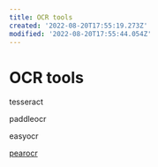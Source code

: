 ```yaml
---
title: OCR tools
created: '2022-08-20T17:55:19.273Z'
modified: '2022-08-20T17:55:44.054Z'
---
```


# OCR tools

tesseract

paddleocr

easyocr

[pearocr](https://github.com/PearOCR/website)
